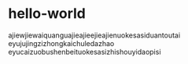 # hello-world
ajiewjiewaiquanguajieajieejieajienuokesasiduantoutai
eyujujingzizhongkaichuledazhao
eyucaizuobushenbeituokesasizhishouyidaopisi
